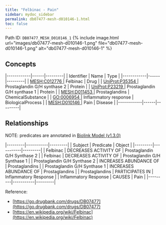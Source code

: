 ```yaml
---
title: "Felbinac - Pain"
sidebar: mydoc_sidebar
permalink: db07477-mesh-d010146-1.html
toc: false 
---
```



Path ID: `DB07477_MESH_D010146_1`
{% include image.html url="images/db07477-mesh-d010146-1.png" file="db07477-mesh-d010146-1.png" alt="db07477-mesh-d010146-1" %}

## Concepts

|------------|------|---------|
| Identifier | Name | Type    |
|------------|------|---------|
| <a href="https://identifiers.org/MESH:C012776">MESH:C012776 </a> | Felbinac | Drug |
| <a href="https://identifiers.org/UniProt:P35354">UniProt:P35354 </a> | Prostaglandin G/H synthase 2 | Protein |
| <a href="https://identifiers.org/UniProt:P23219">UniProt:P23219 </a> | Prostaglandin G/H synthase 1 | Protein |
| <a href="https://identifiers.org/MESH:D011453">MESH:D011453 </a> | Prostaglandins | ChemicalSubstance |
| <a href="https://identifiers.org/GO:0006954">GO:0006954 </a> | Inflammatory response | BiologicalProcess |
| <a href="https://identifiers.org/MESH:D010146">MESH:D010146 </a> | Pain | Disease |
|------------|------|---------|

## Relationships


NOTE: predicates are annotated in <a href="https://github.com/biolink/biolink-model/releases/tag/v1.3.0">Biolink Model (v1.3.0)</a>

|---------|-----------|---------|
| Subject | Predicate | Object  |
|---------|-----------|---------|
| Felbinac | DECREASES ACTIVITY OF | Prostaglandin G/H Synthase 2 |
| Felbinac | DECREASES ACTIVITY OF | Prostaglandin G/H Synthase 1 |
| Prostaglandin G/H Synthase 2 | INCREASES ABUNDANCE OF | Prostaglandins |
| Prostaglandin G/H Synthase 1 | INCREASES ABUNDANCE OF | Prostaglandins |
| Prostaglandins | PARTICIPATES IN | Inflammatory Response |
| Inflammatory Response | CAUSES | Pain |
|---------|-----------|---------|

Reference: 
  - [https://go.drugbank.com/drugs/DB07477](https://go.drugbank.com/drugs/DB07477)
  - [https://en.wikipedia.org/wiki/Felbinac](https://en.wikipedia.org/wiki/Felbinac)
